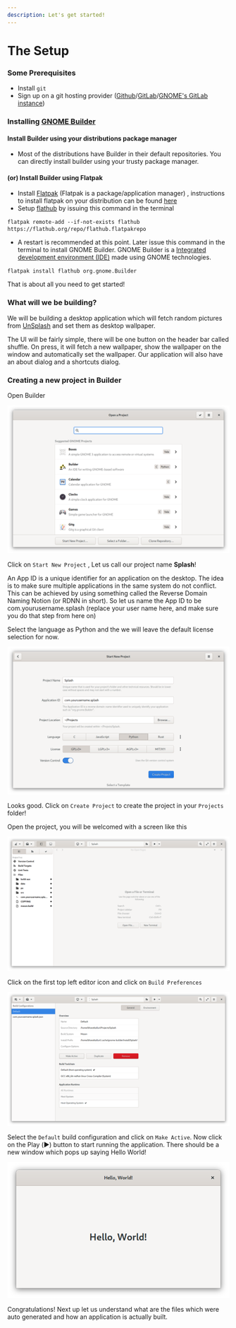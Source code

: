 ```yaml
---
description: Let's get started!
---
```


# The Setup

### Some Prerequisites

* Install `git`
* Sign up on a git hosting provider \([Github](https://github.com/)/[GitLab](https://gitlab.com/)/[GNOME's GitLab instance](https://gitlab.gnome.org/)\)

### Installing [GNOME Builder](https://wiki.gnome.org/Apps/Builder)

#### Install Builder using your distributions package manager

* Most of the distributions have Builder in their default repositories. You can directly install builder using your trusty package manager.

#### \(or\) Install Builder using Flatpak

* Install [Flatpak](https://www.flatpak.org/) \(Flatpak is a package/application manager\) , instructions to install flatpak on your distribution can be found [here](https://flatpak.org/setup/)
* Setup [flathub](https://flathub.org/) by issuing this command in the terminal

```text
flatpak remote-add --if-not-exists flathub https://flathub.org/repo/flathub.flatpakrepo
```

* A restart is recommended at this point. Later issue this command in the terminal to install GNOME Builder. GNOME Builder is a [Integrated development environment \(IDE\)](https://en.wikipedia.org/wiki/Integrated_development_environment) made using GNOME technologies.

```text
flatpak install flathub org.gnome.Builder
```

That is about all you need to get started!

### What will we be building?

We will be building a desktop application which will fetch random pictures from [UnSplash](https://unsplash.com/) and set them as desktop wallpaper. 

The UI will be fairly simple, there will be one button on the header bar called shuffle. On press, it will fetch a new wallpaper, show the wallpaper on the window and automatically set the wallpaper. Our application will also have an about dialog and a shortcuts dialog.

### Creating a new project in Builder

Open Builder

![Builder start screen](../.gitbook/assets/image%20%281%29.png)

Click on `Start New Project` , Let us call our project name **Splash**! 

An App ID is a unique identifier for an application on the desktop. The idea is to make sure multiple applications in the same system do not conflict. This can be achieved by using something called the Reverse Domain Naming Notion \(or RDNN in short\). So let us name the App ID to be com.yourusername.splash \(replace your user name here, and make sure you do that step from here on\)

Select the language as Python and the we will leave the default license selection for now.

![Starting a new project ](../.gitbook/assets/image%20%282%29.png)

Looks good. Click on `Create Project` to create the project in your `Projects` folder!

Open the project, you will be welcomed with a screen like this

![GNOME Builder welcome screen](../.gitbook/assets/image%20%284%29.png)

Click on the first top left editor icon and click on `Build Preferences` 

![Select Build configuration screen](../.gitbook/assets/image%20%286%29.png)

Select the `Default` build configuration and click on `Make Active`. Now click on the Play \(▶️\) button to start running the application. There should be a new window which pops up saying Hello World!

![Hello World!](../.gitbook/assets/image%20%287%29.png)

Congratulations! Next up let us understand what are the files which were auto generated and how an application is actually built.

